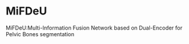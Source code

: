 # MiFDeU
MiFDeU:Multi-Information Fusion Network based on Dual-Encoder for Pelvic Bones segmentation
